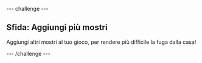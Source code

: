 --- challenge ---

## Sfida: Aggiungi più mostri

Aggiungi altri mostri al tuo gioco, per rendere più difficile la fuga dalla casa!

--- /challenge ---